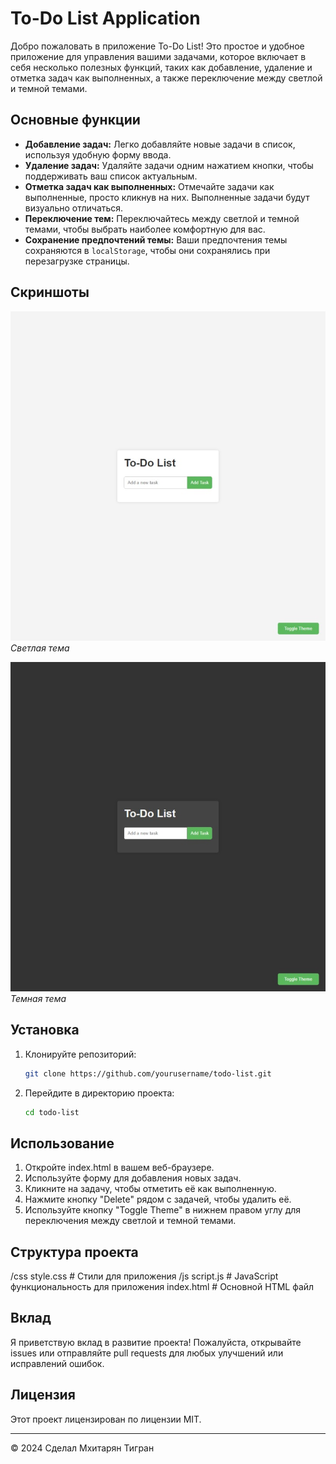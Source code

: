 # To-Do List Application

Добро пожаловать в приложение To-Do List! Это простое и удобное приложение для управления вашими задачами, которое включает в себя несколько полезных функций, таких как добавление, удаление и отметка задач как выполненных, а также переключение между светлой и темной темами.

## Основные функции

- **Добавление задач:** Легко добавляйте новые задачи в список, используя удобную форму ввода.
- **Удаление задач:** Удаляйте задачи одним нажатием кнопки, чтобы поддерживать ваш список актуальным.
- **Отметка задач как выполненных:** Отмечайте задачи как выполненные, просто кликнув на них. Выполненные задачи будут визуально отличаться.
- **Переключение тем:** Переключайтесь между светлой и темной темами, чтобы выбрать наиболее комфортную для вас.
- **Сохранение предпочтений темы:** Ваши предпочтения темы сохраняются в `localStorage`, чтобы они сохранялись при перезагрузке страницы.

## Скриншоты

![Light Theme](Screenshot_light.jpeg)
*Светлая тема*

![Dark Theme](screenshots\Screenshot_dark.jpeg)
*Темная тема*

## Установка

1. Клонируйте репозиторий:
   ```bash
   git clone https://github.com/yourusername/todo-list.git
2. Перейдите в директорию проекта:
   ```bash
   cd todo-list
## Использование

1. Откройте index.html в вашем веб-браузере.
2. Используйте форму для добавления новых задач.
3. Кликните на задачу, чтобы отметить её как выполненную.
4. Нажмите кнопку "Delete" рядом с задачей, чтобы удалить её.
5. Используйте кнопку "Toggle Theme" в нижнем правом углу для переключения между светлой и темной темами.

## Структура проекта

/css
  style.css       # Стили для приложения
/js
  script.js       # JavaScript функциональность для приложения
index.html        # Основной HTML файл

## Вклад

Я приветствую вклад в развитие проекта! Пожалуйста, открывайте issues или отправляйте pull requests для любых улучшений или исправлений ошибок.

## Лицензия

Этот проект лицензирован по лицензии MIT.

---

© 2024 Сделал Мхитарян Тигран
